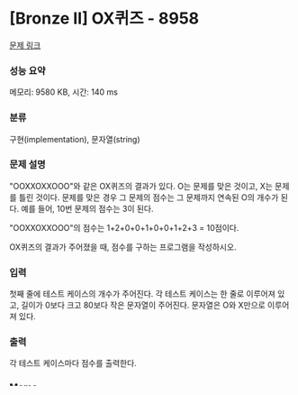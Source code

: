 # [Bronze II] OX퀴즈 - 8958 

[문제 링크](https://www.acmicpc.net/problem/8958) 

### 성능 요약

메모리: 9580 KB, 시간: 140 ms

### 분류

구현(implementation), 문자열(string)

### 문제 설명

<p>"OOXXOXXOOO"와 같은 OX퀴즈의 결과가 있다. O는 문제를 맞은 것이고, X는 문제를 틀린 것이다. 문제를 맞은 경우 그 문제의 점수는 그 문제까지 연속된 O의 개수가 된다. 예를 들어, 10번 문제의 점수는 3이 된다.</p>

<p>"OOXXOXXOOO"의 점수는 1+2+0+0+1+0+0+1+2+3 = 10점이다.</p>

<p>OX퀴즈의 결과가 주어졌을 때, 점수를 구하는 프로그램을 작성하시오.</p>

### 입력 

 <p>첫째 줄에 테스트 케이스의 개수가 주어진다. 각 테스트 케이스는 한 줄로 이루어져 있고, 길이가 0보다 크고 80보다 작은 문자열이 주어진다. 문자열은 O와 X만으로 이루어져 있다.</p>

### 출력 

 <p>각 테스트 케이스마다 점수를 출력한다.</p>

### Memo

연속으로 맞췄을때 보너스 점수 넣는 방식을 생각해 내는게 너무 어려웠다. 숫자가 1씩 늘어나는 값을 써야할 때는 `++`증가 연산자 를 일단 떠올려야겠다.

```javascript
const fs = require('fs');
const input = fs.readFileSync('dev/stdin').toString().trim().split('\n');

let caseNum = Number(input[0]); // 테스트 케이스 갯수

for ( let i = 1; i <= caseNum; i++ ) { // 테스트 케이스 숫자 만큼 반복문 실행
	let score = 0;
	let sum = 0;
	
	for ( let j = 0; j < input[i].length; j++ ) { // 배열의 길이 만큼 반복문 실행
		if ( input[i][j] === 'O' ) { // 요소가 'O'면 점수를 1점 올리고, 아니면 0점 처리한다.
			score++;
		} else {
			score = 0;
		}
		sum += score;
	}
	
	console.log( sum );
}
```
